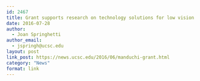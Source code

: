 ```yaml
---
id: 2467
title: Grant supports research on technology solutions for low vision
date: 2016-07-28
author:
  - Joan Springhetti
author_email:
  - jspringh@ucsc.edu
layout: post
link_post: https://news.ucsc.edu/2016/06/manduchi-grant.html
category: "News"
format: link
---
```


